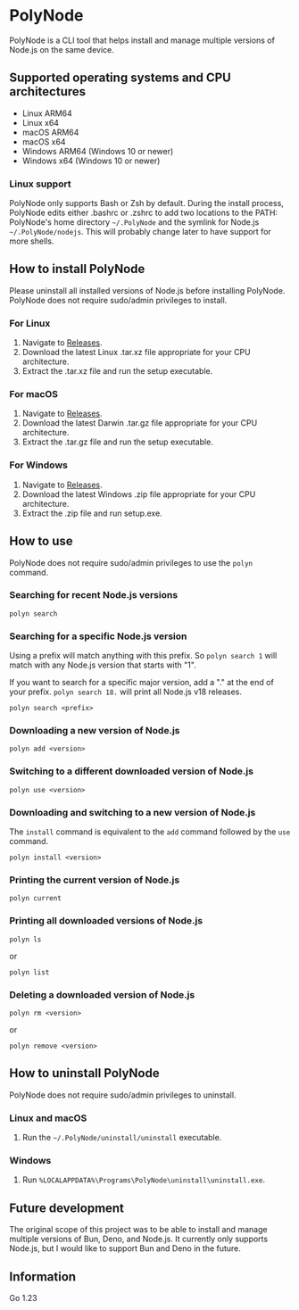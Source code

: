 # PolyNode

PolyNode is a CLI tool that helps install and manage multiple versions of Node.js on the same device.

## Supported operating systems and CPU architectures

- Linux ARM64
- Linux x64
- macOS ARM64
- macOS x64
- Windows ARM64 (Windows 10 or newer)
- Windows x64 (Windows 10 or newer)

### Linux support

PolyNode only supports Bash or Zsh by default. During the install process, PolyNode edits either .bashrc or .zshrc to add two locations to the PATH: PolyNode's home directory `~/.PolyNode` and the symlink for Node.js `~/.PolyNode/nodejs`. This will probably change later to have support for more shells.

## How to install PolyNode

Please uninstall all installed versions of Node.js before installing PolyNode. PolyNode does not require sudo/admin privileges to install. 

### For Linux

1. Navigate to [Releases](https://github.com/sionpixley/PolyNode/releases).
2. Download the latest Linux .tar.xz file appropriate for your CPU architecture.
3. Extract the .tar.xz file and run the setup executable.

### For macOS

1. Navigate to [Releases](https://github.com/sionpixley/PolyNode/releases).
2. Download the latest Darwin .tar.gz file appropriate for your CPU architecture.
3. Extract the .tar.gz file and run the setup executable.

### For Windows

1. Navigate to [Releases](https://github.com/sionpixley/PolyNode/releases).
2. Download the latest Windows .zip file appropriate for your CPU architecture.
3. Extract the .zip file and run setup.exe.

## How to use

PolyNode does not require sudo/admin privileges to use the `polyn` command.

### Searching for recent Node.js versions

`polyn search`

### Searching for a specific Node.js version

Using a prefix will match anything with this prefix. So `polyn search 1` will match with any Node.js version that starts with "1".

If you want to search for a specific major version, add a "." at the end of your prefix. `polyn search 18.` will print all Node.js v18 releases.

`polyn search <prefix>`

### Downloading a new version of Node.js

`polyn add <version>`

### Switching to a different downloaded version of Node.js

`polyn use <version>`

### Downloading and switching to a new version of Node.js

The `install` command is equivalent to the `add` command followed by the `use` command.

`polyn install <version>`

### Printing the current version of Node.js

`polyn current`

### Printing all downloaded versions of Node.js

`polyn ls`

or 

`polyn list`

### Deleting a downloaded version of Node.js

`polyn rm <version>`

or 

`polyn remove <version>`

## How to uninstall PolyNode

PolyNode does not require sudo/admin privileges to uninstall.

### Linux and macOS

1. Run the `~/.PolyNode/uninstall/uninstall` executable.

### Windows

1. Run `%LOCALAPPDATA%\Programs\PolyNode\uninstall\uninstall.exe`.

## Future development

The original scope of this project was to be able to install and manage multiple versions of Bun, Deno, and Node.js. It currently only supports Node.js, but I would like to support Bun and Deno in the future.

## Information

Go 1.23
